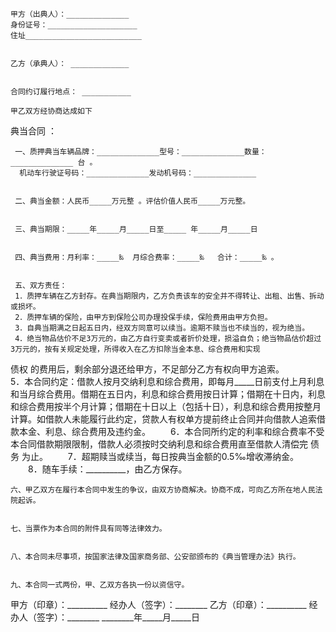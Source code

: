 
 


    甲方（出典人）：______________
    身份证号：____________________
    住址__________________________


    乙方（承典人）： _____________


    合同约订履行地点： ___________
 
    甲乙双方经协商达成如下
典当合同
： 


     一、质押典当车辆品牌：______________型号：______________数量：______________ 台 。 
      机动车行驶证号码：______________发动机号码：______________


     二、典当金额：人民币_____万元整 。评估价值人民币_____万元整。


     三、典当期限：_____年_____月_____日至_____ 年_____月_____日 


     四、典当费用：月利率：_____‰  月综合费率：_____‰   合计：_____‰ 。


     五、双方责任：  
     1．质押车辆在乙方封存。在典当期限内，乙方负责该车的安全并不得转让、出租、出售、拆动或损坏。  
     2．质押车辆的保险，由甲方到保险公司办理投保手续，保险费用由甲方负担。  
     3．自典当期满之日起五日内，经双方同意可以续当。逾期不赎当也不续当的，视为绝当。  
     4．绝当物品估价不足3万元的，由乙方自行变卖或者折价处理，损溢自负；绝当物品估价超过3万元的，按有关规定处理，所得收入在乙方扣除当金本息、综合费用和实现
债权
的费用后，剩余部分退还给甲方，不足部分乙方有权向甲方追索。  
     5．本合同约定：借款人按月交纳利息和综合费用，即每月_____日前支付上月利息和当月综合费用。借期在五日内，利息和综合费用按日计算；借期在十日内，利息和综合费用按半个月计算；借期在十日以上（包括十日），利息和综合费用按整月计算。如借款人未能履行此约定，贷款人有权单方提前终止合同并向借款人追索借款本金、利息、综合费用及违约金。
　　6．本合同所约定的利率和综合费率不受本合同借款期限限制，借款人必须按时交纳利息和综合费用直至借款人清偿完
债务
为止。
　　7．超期赎当或续当，每日按典当金额的0.5‰增收滞纳金。  
　　8．随车手续：__________，由乙方保存。 


    六、甲乙双方在履行本合同中发生的争议，由双方协商解决。协商不成，可向乙方所在地人民法院起诉。 


    七、当票作为本合同的附件具有同等法律效力。


    八、本合同未尽事项，按国家法律及国家商务部、公安部颁布的《典当管理办法》执行。


    九、本合同一式两份，甲、乙双方各执一份以资信守。



  
甲方（印章）：__________
经办人（签字）：________
乙方（印章）：__________
经办人（签字）：________
________年_____月_____日
 


 

 
 
 
 
 
  


  
 

  


  


  
 
 
 
 

